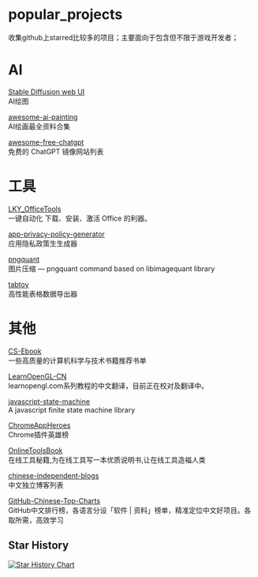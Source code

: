 # popular_projects
收集github上starred比较多的项目；主要面向于包含但不限于游戏开发者；

# AI

[Stable Diffusion web UI](https://github.com/AUTOMATIC1111/stable-diffusion-webui)  
AI绘图

[awesome-ai-painting](https://github.com/hua1995116/awesome-ai-painting)  
AI绘画最全资料合集

[awesome-free-chatgpt](https://github.com/LiLittleCat/awesome-free-chatgpt)  
免费的 ChatGPT 镜像网站列表

# 工具

[LKY_OfficeTools](https://github.com/OdysseusYuan/LKY_OfficeTools)  
一键自动化 下载、安装、激活 Office 的利器。

[app-privacy-policy-generator](https://github.com/nisrulz/app-privacy-policy-generator)  
应用隐私政策生生成器

[pngquant](https://github.com/kornelski/pngquant)  
图片压缩 — pngquant command based on libimagequant library

[tabtoy](https://github.com/davyxu/tabtoy)  
高性能表格数据导出器

# 其他

[CS-Ebook](https://github.com/lining808/CS-Ebook)  
一些高质量的计算机科学与技术书籍推荐书单

[LearnOpenGL-CN](https://github.com/LearnOpenGL-CN/LearnOpenGL-CN)  
learnopengl.com系列教程的中文翻译，目前正在校对及翻译中。

[javascript-state-machine](https://github.com/jakesgordon/javascript-state-machine)     
A javascript finite state machine library

[ChromeAppHeroes](https://github.com/zhaoolee/ChromeAppHeroes)  
Chrome插件英雄榜

[OnlineToolsBook](https://github.com/zhaoolee/OnlineToolsBook)  
在线工具秘籍,为在线工具写一本优质说明书,让在线工具造福人类

[chinese-independent-blogs](https://github.com/timqian/chinese-independent-blogs)  
中文独立博客列表

[GitHub-Chinese-Top-Charts](https://github.com/GrowingGit/GitHub-Chinese-Top-Charts)  
GitHub中文排行榜，各语言分设「软件 | 资料」榜单，精准定位中文好项目。各取所需，高效学习


## Star History

[![Star History Chart](https://api.star-history.com/svg?repos=BingzhaoChen/popular_projects&type=Date)](https://star-history.com/#BingzhaoChen/popular_projects&Date)
